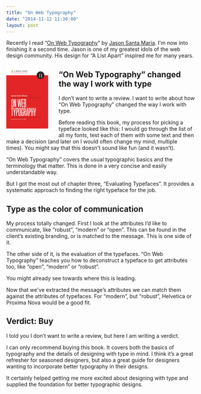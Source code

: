 ```yaml
---
title: "On Web Typography"
date: "2014-11-12 11:30:00"
layout: post
---
```

Recently I read “[On Web Typography][]” by [Jason Santa Maria][jsm]. I'm now into finishing it a second time. Jason is one of my greatest idols of the web design community. His design for “A List Apart” inspired me for many years.

[jsm]: http://jasonsantamaria.com
[On Web Typography]: http://www.abookapart.com/products/on-web-typography

<img src="/images/posts/on-web-typography/on-web-typography-cover.jpg" alt="On Web Typography Cover" style="max-width: 8em; float: left; margin: 0 2em 1em 0;">

## “On Web Typography” changed the way I work with type

I don’t want to write a review. I want to write about how “On Web Typography” changed the way I work with type.

Before reading this book, my process for picking a typeface looked like this: I would go through the list of all my fonts, test each of them with some text and then make a decision (and later on I would often change my mind, multiple times). You might say that this doesn't sound like fun (and it wasn’t).

“On Web Typography” covers the usual typographic basics and the terminology that matter. This is done in a very concise and easily understandable way.

But I got the most out of chapter three, “Evaluating Typefaces”. It provides a systematic approach to finding the right typeface for the job.

## Type as the color of communication

My process totally changed. First I look at the attributes I’d like to communicate, like “robust”, “modern” or “open”. This can be found in the client’s existing branding, or is matched to the message. This is one side of it.

The other side of it, is the evaluation of the typefaces. “On Web Typography” teaches you how to deconstruct a typeface to get attributes too, like “open”, “modern” or “robust”.

You might already see towards where this is leading.

Now that we've extracted the message’s attributes we can match them against the attributes of typefaces. For “modern”, but “robust”, Helvetica or Proxima Nova would be a good fit.

## Verdict: Buy

I told you I don’t want to write a review, but here I am writing a verdict.

I can only recommend buying this book. It covers both the basics of typography and the details of designing with type in mind. I think it’s a great refresher for seasoned designers, but also a great guide for designers wanting to incorporate better typography in their designs.

It certainly helped getting me more excited about designing with type and supplied the foundation for better typographic designs.
